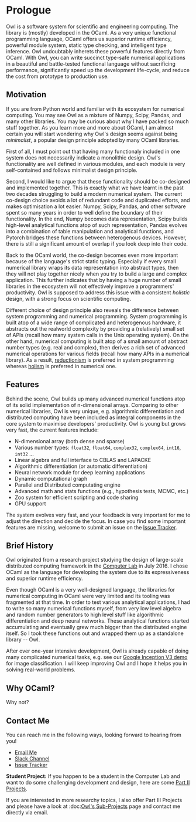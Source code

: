 # Prologue

Owl is a software system for scientific and engineering computing. The library is (mostly) developed in the OCaml. As a very unique functional programming language, OCaml offers us superior runtime efficiency, powerful module system, static type checking, and intelligent type inference. Owl undoubtably inherets these powerful features directly from OCaml. With Owl, you can write succinct type-safe numerical applications in a beautiful and battle-tested functional language without sacrificing performance, significantly speed up the development life-cycle, and reduce the cost from prototype to production use.



## Motivation

If you are from Python world and familiar with its ecosystem for numerical computing. You may see Owl as a mixture of Numpy, Scipy, Pandas, and many other libraries. You may be curious about why I have packed so much stuff together. As you learn more and more about OCaml, I am almost certain you will start wondering why Owl's design seems against being *minimalist*, a popular design principle adopted by many OCaml libraries.

First of all, I must point out that having many functionaly included in one system does not necessarily indicate a monolithic design. Owl's functionality are well defined in various modules, and each module is very self-contained and follows minimalist design principle.

Second, I would like to argue that these functionality should be co-designed and implemented together. This is exactly what we have learnt in the past two decades struggling to build a modern numerical system. The current co-design choice avoids a lot of redundant code and duplicated efforts, and makes optimisation a lot easier. Numpy, Scipy, Pandas, and other software spent so many years in order to well define the boundary of their functionality. In the end, Numpy becomes data representation, Scipy builds high-level analytical functions atop of such representation, Pandas evolves into a combination of table manipulation and analytical functions, and Pytorch bridges these functions between heterogenous devices. However, there is still a significant amount of overlap if you look deep into their code.

Back to the OCaml world, the co-design becomes even more important because of the language's strict static typing. Especially if every small numerical library wraps its data representation into abstract types, then they will not play together nicely when you try to build a large and complex application. This further indicates that by having a huge number of small libraries in the ecosystem will not effectively improve a programmers' productivity. Owl is supposed to address this issue with a consistent *holistic* design, with a strong focus on scientific computing.

Different choice of design principle also reveals the difference between system programming and numerical programming. System programming is built atop of a wide range of complicated and heterogenous hardware, it abstracts out the realworld complexity by providing a (relatively) small set of APIs (recall how many system calls in the Unix operating system). On the other hand, numerical computing is built atop of a small amount of abstract number types (e.g. real and complex), then derives a rich set of advanced numerical operations for various fields (recall how many APIs in a numerical library). As a result, [reductionism](https://en.wikipedia.org/wiki/Reductionism) is preferred in system programming whereas [holism](https://en.wikipedia.org/wiki/Holism) is preferred in numerical one.



## Features

Behind the scene, Owl builds up many advanced numerical functions atop of its solid implementation of n-dimensional arrays. Comparing to other numerical libraries, Owl is very unique, e.g. algorithmic differentiation and distributed computing have been included as integral components in the core system to maximise developers' productivity. Owl is young but grows very fast, the current features include:

* N-dimensional array (both dense and sparse)
* Various number types: ``float32``, ``float64``, ``complex32``, ``complex64``, ``int16``, ``int32`` ...
* Linear algebra and full interface to CBLAS and LAPACKE
* Algorithmic differentiation (or automatic differentiation)
* Neural network module for deep learning applications
* Dynamic computational graph
* Parallel and Distributed computating engine
* Advanced math and stats functions (e.g., hypothesis tests, MCMC, etc.)
* Zoo system for efficient scripting and code sharing
* GPU support

The system evolves very fast, and your feedback is very important for me to adjust the direction and decide the focus. In case you find some important features are missing, welcome to submit an issue on the [Issue Tracker](https://github.com/ryanrhymes/owl/issues).



## Brief History

Owl originated from a research project studying the design of large-scale distributed computing framework in the [Computer Lab](http://www.cl.cam.ac.uk/~lw525/) in July 2016. I chose OCaml as the language for developing the system due to its expressiveness and superior runtime efficiency.

Even though OCaml is a very well-designed language, the libraries for numerical computing in OCaml were very limited and its tooling was fragmented at that time. In order to test various analytical applications, I had to write so many numerical functions myself, from very low level algebra and random number generators to high level stuff like algorithmic differentiation and deep neural networks. These analytical functions started accumulating and eventually grew much bigger than the distributed engine itself. So I took these functions out and wrapped them up as a standalone library -- Owl.

After over one-year intensive development, Owl is already capable of doing many complicated numerical tasks, e.g. see our [Google Inception V3 demo](http://138.68.155.178/) for image classification. I will keep improving Owl and I hope it helps you in solving real-world problems.



## Why OCaml?

Why not?



## Contact Me

You can reach me in the following ways, looking forward to hearing from you!

* [Email Me](mailto:liang.wang@cl.cam.ac.uk)
* [Slack Channel](https://join.slack.com/t/owl-dev-team/shared_invite/enQtMjQ3OTM1MDY4MDIwLTA3MmMyMmQ5Y2U0NjJiNjI0NzFhZDAwNGFhODBmMTk4N2ZmNDExYjZiMzI2N2M1MGNiMTUyYTQ5MTAzZjliZDI)
* [Issue Tracker](https://github.com/ryanrhymes/owl/issues)

**Student Project:** If you happen to be a student in the Computer Lab and want to do some challenging development and design, here are some [Part II Projects](http://www.cl.cam.ac.uk/research/srg/netos/stud-projs/studproj-17/#owl0).

If you are interested in more researchy topics, I also offer Part III Projects and please have a look at :doc:[Owl's Sub-Projects](../project/proposal) page and contact me directly via email.
